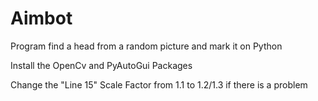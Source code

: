 # Aimbot

Program find a head from a random picture and mark it on Python

Install the OpenCv and PyAutoGui Packages

Change the "Line 15" Scale Factor from 1.1 to 1.2/1.3 if there is a problem

